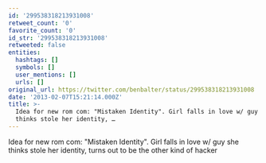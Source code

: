 ```yaml
---
id: '299538318213931008'
retweet_count: '0'
favorite_count: '0'
id_str: '299538318213931008'
retweeted: false
entities:
  hashtags: []
  symbols: []
  user_mentions: []
  urls: []
original_url: https://twitter.com/benbalter/status/299538318213931008
date: '2013-02-07T15:21:14.000Z'
title: >-
  Idea for new rom com: "Mistaken Identity". Girl falls in love w/ guy she
  thinks stole her identity, …
---
```


Idea for new rom com: "Mistaken Identity". Girl falls in love w/ guy she thinks stole her identity, turns out to be the other kind of hacker